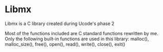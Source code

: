 # Libmx
Libmx is a C library created during Ucode's phase 2

Most of the functions included are C standard functions rewritten by me.
Only the following built-in functions are used in this library:
malloc(), malloc_size(), free(), open(), read(), write(), close(), exit()

